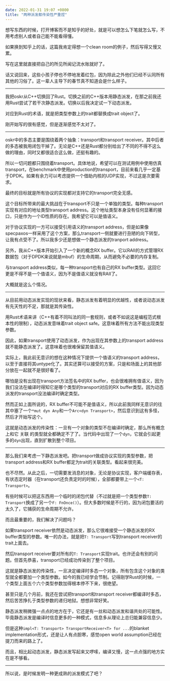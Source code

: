 ```yaml
---
date: 2022-01-31 19:07 +0800
title: "两种派发都传染性严重捏"
---
```

<!-- more -->

想写东西的时候，打开博客而不是知乎的好处，就是可以想怎么下笔就怎么写，不用考虑别人或者自己能不能看得懂。

如果换到知乎上的话，这篇我肯定得想一个clean room的例子，然后写得又慢又累。

写在这里就直接把自己的所见所闻记流水账就好了。

话又说回来，这些小孩子停也不停地发着红包，因为除此之外他们已经不认同所有其他的习俗了。这一辈人主导下的春节真不知道会是什么样子。

----

我把oskr从C++切换回了Rust。切换之前的C++版本用静态派发，在那之前我还用Rust尝试了若干次静态派发。切换以后我决定试一下动态派发。

对应到Rust的术语，就是把类型参数上的trait都替换成trait object了。

刚开始写的很有感觉，但是逐渐感觉不太对了。

----

oskr中的多态主要是围绕着两个抽象：transport和transport receiver。其中后者的多态被我用闭包干掉了。无论是C++还是Rust都分别给出了不同的不得不这么做的理由，同时又都很适合这么做，还挺有趣的。

所以一切问题都只围绕着transport。具体地说，希望可以在测试用例中使用仿真transport，在benchmark中使用production的transport，目前来看几乎一定基于DPDK。如果有余力可以考虑提供一个借助内核的UDP实现，不过这是次要需求。

最终的目标就是所有协议的实现都对支持它的transport完全无感。

这个目标所带来的最大挑战在于transport不只是一个单独的类型。每种transport实现有对应的地址类型transport address。这个地址类型本身没有任何显著的接口，只是作为一个ID性质的存在。我希望它可以是值语义。

对于协议实现的一方可以接受引用语义的transport address，但是如果像specpaxos一样采用了这个方案，那么transport一侧就要进行丑陋的向下转型，让我有点受不了。所以我多少还是想做一个静态派发的tranport address。

另外，我从C++版本开始引入了一个新的概念RX buffer。它以RAII的方式管理RX数据包（对于DPDK来说就是mbuf）的生命周期，从而避免不必要的内存复制。

与transport address类似，每一种transport也有自己的RX buffer类型。这回它更是不得不是一个值语义，因为不是值语义就没有RAII了。

大概就是这么个情况。

----

从目前用动态派发实现的现状来看，静态派发有着明显的优越性，或者说动态派发有先天性的不足，那就是其传染性。

用Rust术语来讲（C++有着不同叫法的同一套规则，或者不如说这是编程范式根本性的限制），动态派发意味着trait object safe。这意味着所有方法不能出现类型参数。

因此，如果transport使用了动态派发，作为出现在其参数上的transport address就不能静态派发了。这意味着也很难保留其值语义。

实际上，我此前无意识的想在这种情况下提供一个值语义的transport address，以至于直接将其untype化了。其实还算可以接受的方案，只是和场面上的其他部分放在一起就不是很好看了。

哪怕是没有出现在transport方法签名中的RX buffer，也会很难拥有值语义，因为我们没法在编译时得知它是哪个类型的transport对应的RX buffer类型。因为动态派发的transport没法编译时确定类型。

然而正如上面所说的，RX buffer不可能不是值语义，所以此前我同样无意识的往其中塞了一个`*mut dyn Any`和一个`Arc<dyn Transport>`，然后意识到这有多怪，然后才开始写这个。

这就是动态派发的传染性：一旦有一个对象的类型不在编译时确定，那么所有概念上和它 关联 的类型就全都确定不了了。当代码中出现了一个`dyn`，它就会引起更多的`dyn`出现，直到扩散到整个项目。

----

那么我们来考虑一下静态派发吧。把transport做成协议实现的类型参数，把transport address和RX buffer都定为trait的关联类型。看起来很完美。

也不尽然。从此之后，一切需要发消息的对象，无论是协议实现，客户端缓存表，有状态定时器（在transport还负责定时的时候），全部都要带上一个`<T: Transport>`。

有些时候可以把这东西用一个临时的闭包代替（不过就是把一个类型参数`T: Transport`换成了另一个`F: FnOnce()`）。但大多数时候是不行的，因为闭包要活的太久了，它捕获的生命周期不允许。

而且最重要的，我们解决了问题吗？

如果transport receiver依然是动态派发，那么它很难接受一个静态派发的RX buffer类型的参数。唯一的办法，就是把`T: Transport`写到transport receiver的trait上面去。

然后transport receiver要对所有的`T: Transport`实现trait。也许还会有别的问题。但首先恭喜，transport已经成功传染到了整个项目。

这就是静态派发的传染性，一旦决定编译时多态一个对象，所有包含这个对象的类型就全都要加一个类型参数。如今的我已经学会节制。记得刚学Rust的时候，一个类型上面五个六个类型参数加得根本停不下来，很绝望。

甚至只是几个月前，我还在尝试把transport和transport receiver都编译时多态，然后苦苦挣扎于类型参数的递归地狱。想想非常好笑。

静态派发稍微强一点点的地方在于，它还是有一丝和动态派发和谐共处的可能性。毕竟静态派发是编译时信息更多的一种模式，信息多从理论上总归能兼容信息少。

但是这种`impl<T: Transport> TransportReceiver<T> for ...`的blanket implementation形式，还是让人有点胆寒，感觉open world assumption已经在提刀而来的路上了。

而且，相比起动态派发，静态派发写起来又啰嗦，编译又慢，这一点点强的地方实在是不够看。

----

所以说，是时候发明一种更成熟的派发模式了吧？

